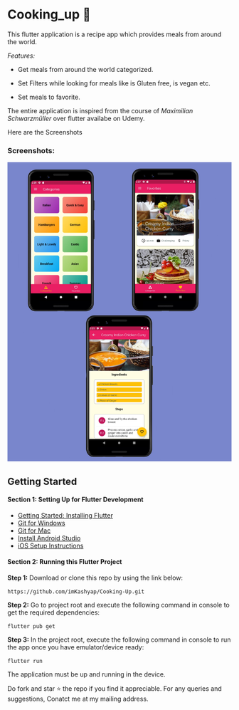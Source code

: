# Cooking_up :bowl_with_spoon:

 This flutter application is a recipe app which provides meals from around the world.
 
 _*Features:*_

 * Get meals from around the world categorized.

 * Set Filters while looking for meals like is Gluten free, is vegan etc.

 * Set meals to favorite.
 
The entire application is inspired from the course of *Maximilian Schwarzmüller* over flutter availabe on Udemy.

Here are the Screenshots

  ### Screenshots:
<img src ="/screenshots/Screenshot_1.jpg"  alt ="Screenshot of the app">

## Getting Started

#### Section 1: Setting Up for Flutter Development

* [Getting Started: Installing Flutter](https://flutter.dev/docs/get-started/install)
* [Git for Windows](https://git-scm.com/download/win)
* [Git for Mac](https://desktop.github.com)
* [Install Android Studio](https://developer.android.com/studio/)
* [iOS Setup Instructions](https://flutter.dev/docs/get-started/install/macos#ios-setup)

#### Section 2: Running this Flutter Project
**Step 1:**
Download or clone this repo by using the link below:

```
https://github.com/imKashyap/Cooking-Up.git
```
**Step 2:**
Go to project root and execute the following command in console to get the required dependencies: 

``` 
flutter pub get 
```

**Step 3:**
In the project root, execute the following command in console to run the app once you have emulator/device ready: 

``` 
flutter run
```
The application must be up and running in the device.

Do fork and star :star: the repo if you find it appreciable.
For any queries and suggestions, Conatct me at my mailing address.

